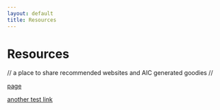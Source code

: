 ```yaml
---
layout: default
title: Resources
---
```

<div class="post">  
  
# Resources

// a place to share recommended websites and AIC generated goodies //

[page](https://docs.google.com/forms/d/104Yl999ZEFl0_PEDkQohgvsBZUtX_DXYU84cN2Z9pYI/edit) 

[another test link](mailto:karina.wratschko@philamuseum.org)


</div>
